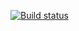 [![Build status](https://ci.appveyor.com/api/projects/status/6g2qn5u6vlv4jpoo?svg=true)](https://ci.appveyor.com/project/OlgaMikhaylyukova/postmanecho-60128)
